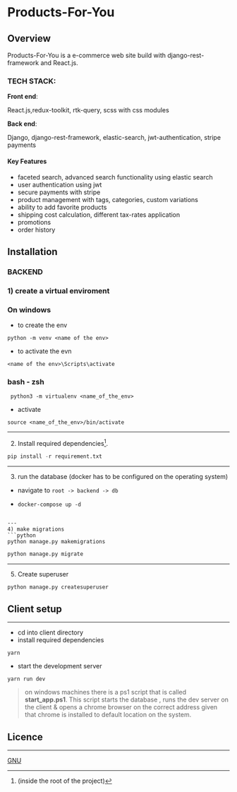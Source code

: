 # Products-For-You

## Overview

Products-For-You is a e-commerce web site build with django-rest-framework and React.js.

### TECH STACK:

  **Front end**:

  React.js,redux-toolkit, rtk-query, scss with css modules

  **Back end**:

  Django, django-rest-framework, elastic-search, jwt-authentication, stripe payments

#### Key Features

- faceted search, advanced search functionality using elastic search
- user authentication using jwt
- secure payments with stripe
- product management with tags, categories, custom variations
- ability to add favorite products
- shipping cost calculation, different tax-rates application
- promotions
- order history

## Installation

### BACKEND
### 1) create a virtual enviroment

### On windows

* to create the env

``python -m venv <name of the env>``

* to activate the evn

``<name of the env>\Scripts\activate``

### bash - zsh
`` python3 -m virtualenv <name_of_the_env>``
* activate

``source <name_of_the_env>/bin/activate``

---

2) Install required dependencies[^1].


[^1]: (inside the root of the project)
```python
pip install -r requirement.txt
```
---
3) run the database (docker has to be configured on the operating system)

- navigate to  ``root -> backend -> db``

- ```shell
  docker-compose up -d
```

---
4) make migrations
```python
python manage.py makemigrations
```

```python
python manage.py migrate
```
---
5) Create superuser

```bash
python manage.py createsuperuser
```

## Client setup
---
- cd into client directory
- install required dependencies

``yarn``

- start the development server

``yarn run dev``

> on windows machines there is a ps1 script that is called **start_app.ps1**. This script starts the database , runs the dev server on the client & opens a chrome browser on the correct address given that chrome is installed to default location on the system.




## Licence
---
[GNU](https://www.gnu.org/licenses/gpl-3.0.html)
